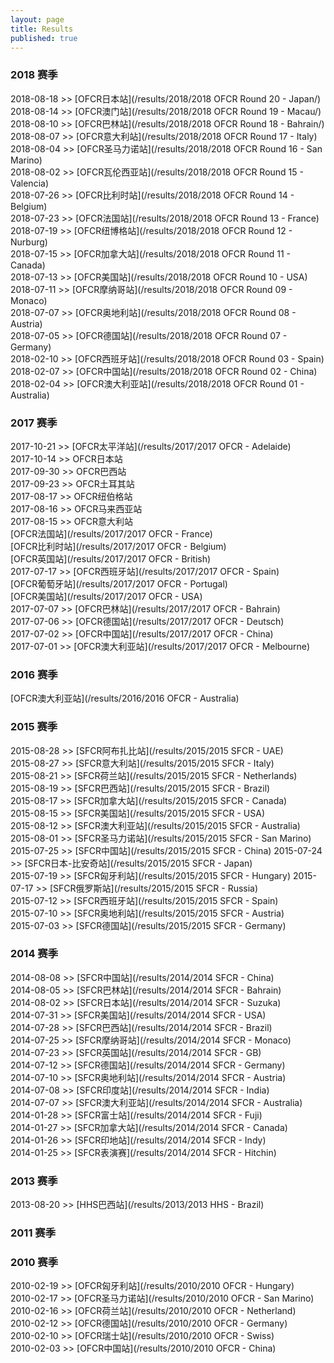 ```yaml
---
layout: page
title: Results
published: true
---
```

### 2018 赛季  
2018-08-18 >> [OFCR日本站](/results/2018/2018 OFCR Round 20 - Japan/)  
2018-08-14 >> [OFCR澳门站](/results/2018/2018 OFCR Round 19 - Macau/)  
2018-08-10 >> [OFCR巴林站](/results/2018/2018 OFCR Round 18 - Bahrain/)  
2018-08-07 >> [OFCR意大利站](/results/2018/2018 OFCR Round 17 - Italy)  
2018-08-04 >> [OFCR圣马力诺站](/results/2018/2018 OFCR Round 16 - San Marino)  
2018-08-02 >> [OFCR瓦伦西亚站](/results/2018/2018 OFCR Round 15 - Valencia)  
2018-07-26 >> [OFCR比利时站](/results/2018/2018 OFCR Round 14 - Belgium)  
2018-07-23 >> [OFCR法国站](/results/2018/2018 OFCR Round 13 - France)  
2018-07-19 >> [OFCR纽博格站](/results/2018/2018 OFCR Round 12 - Nurburg)  
2018-07-15 >> [OFCR加拿大站](/results/2018/2018 OFCR Round 11 - Canada)  
2018-07-13 >> [OFCR美国站](/results/2018/2018 OFCR Round 10 - USA)  
2018-07-11 >> [OFCR摩纳哥站](/results/2018/2018 OFCR Round 09 - Monaco)  
2018-07-07 >> [OFCR奥地利站](/results/2018/2018 OFCR Round 08 - Austria)  
2018-07-05 >> [OFCR德国站](/results/2018/2018 OFCR Round 07 - Germany)  
2018-02-10 >> [OFCR西班牙站](/results/2018/2018 OFCR Round 03 - Spain)  
2018-02-07 >> [OFCR中国站](/results/2018/2018 OFCR Round 02 - China)  
2018-02-04 >> [OFCR澳大利亚站](/results/2018/2018 OFCR Round 01 - Australia)  
  
### 2017 赛季  
2017-10-21 >> [OFCR太平洋站](/results/2017/2017 OFCR - Adelaide)  
2017-10-14 >> OFCR日本站  
2017-09-30 >> OFCR巴西站  
2017-09-23 >> OFCR土耳其站  
2017-08-17 >> OFCR纽伯格站  
2017-08-16 >> OFCR马来西亚站  
2017-08-15 >> OFCR意大利站  
[OFCR法国站](/results/2017/2017 OFCR - France)  
[OFCR比利时站](/results/2017/2017 OFCR - Belgium)  
[OFCR英国站](/results/2017/2017 OFCR - British)  
2017-07-17 >> [OFCR西班牙站](/results/2017/2017 OFCR - Spain)  
[OFCR葡萄牙站](/results/2017/2017 OFCR - Portugal)  
[OFCR美国站](/results/2017/2017 OFCR - USA)  
2017-07-07 >> [OFCR巴林站](/results/2017/2017 OFCR - Bahrain)  
2017-07-06 >> [OFCR德国站](/results/2017/2017 OFCR - Deutsch)  
2017-07-02 >> [OFCR中国站](/results/2017/2017 OFCR - China)  
2017-07-01 >> [OFCR澳大利亚站](/results/2017/2017 OFCR - Melbourne)  

### 2016 赛季  
[OFCR澳大利亚站](/results/2016/2016 OFCR - Australia)  
### 2015 赛季  
2015-08-28 >> [SFCR阿布扎比站](/results/2015/2015 SFCR - UAE)  
2015-08-27 >> [SFCR意大利站](/results/2015/2015 SFCR - Italy)  
2015-08-21 >> [SFCR荷兰站](/results/2015/2015 SFCR - Netherlands)  
2015-08-19 >> [SFCR巴西站](/results/2015/2015 SFCR - Brazil)  
2015-08-17 >> [SFCR加拿大站](/results/2015/2015 SFCR - Canada)  
2015-08-15 >> [SFCR美国站](/results/2015/2015 SFCR - USA)  
2015-08-12 >> [SFCR澳大利亚站](/results/2015/2015 SFCR - Australia)  
2015-08-01 >> [SFCR圣马力诺站](/results/2015/2015 SFCR - San Marino)  
2015-07-25 >> [SFCR中国站](/results/2015/2015 SFCR - China)
2015-07-24 >> [SFCR日本-比安奇站](/results/2015/2015 SFCR - Japan)  
2015-07-19 >> [SFCR匈牙利站](/results/2015/2015 SFCR - Hungary) 
2015-07-17 >> [SFCR俄罗斯站](/results/2015/2015 SFCR - Russia)  
2015-07-12 >> [SFCR西班牙站](/results/2015/2015 SFCR - Spain)  
2015-07-10 >> [SFCR奥地利站](/results/2015/2015 SFCR - Austria)  
2015-07-03 >> [SFCR德国站](/results/2015/2015 SFCR - Germany)  

### 2014 赛季  
2014-08-08 >> [SFCR中国站](/results/2014/2014 SFCR - China)  
2014-08-05 >> [SFCR巴林站](/results/2014/2014 SFCR - Bahrain)  
2014-08-02 >> [SFCR日本站](/results/2014/2014 SFCR - Suzuka)  
2014-07-31 >> [SFCR美国站](/results/2014/2014 SFCR - USA)  
2014-07-28 >> [SFCR巴西站](/results/2014/2014 SFCR - Brazil)  
2014-07-25 >> [SFCR摩纳哥站](/results/2014/2014 SFCR - Monaco)  
2014-07-23 >> [SFCR英国站](/results/2014/2014 SFCR - GB)  
2014-07-12 >> [SFCR德国站](/results/2014/2014 SFCR - Germany)  
2014-07-10 >> [SFCR奥地利站](/results/2014/2014 SFCR - Austria)  
2014-07-08 >> [SFCR印度站](/results/2014/2014 SFCR - India)  
2014-07-07 >> [SFCR澳大利亚站](/results/2014/2014 SFCR - Australia)  
2014-01-28 >> [SFCR富士站](/results/2014/2014 SFCR - Fuji)  
2014-01-27 >> [SFCR加拿大站](/results/2014/2014 SFCR - Canada)  
2014-01-26 >> [SFCR印地站](/results/2014/2014 SFCR - Indy)  
2014-01-25 >> [SFCR表演赛](/results/2014/2014 SFCR - Hitchin)  

### 2013 赛季  
2013-08-20 >> [HHS巴西站](/results/2013/2013 HHS - Brazil)  

### 2011 赛季

### 2010 赛季  
2010-02-19 >> [OFCR匈牙利站](/results/2010/2010 OFCR - Hungary)  
2010-02-17 >> [OFCR圣马力诺站](/results/2010/2010 OFCR - San Marino)  
2010-02-16 >> [OFCR荷兰站](/results/2010/2010 OFCR - Netherland)  
2010-02-12 >> [OFCR德国站](/results/2010/2010 OFCR - Germany)  
2010-02-10 >> [OFCR瑞士站](/results/2010/2010 OFCR - Swiss)  
2010-02-03 >> [OFCR中国站](/results/2010/2010 OFCR - China)   
